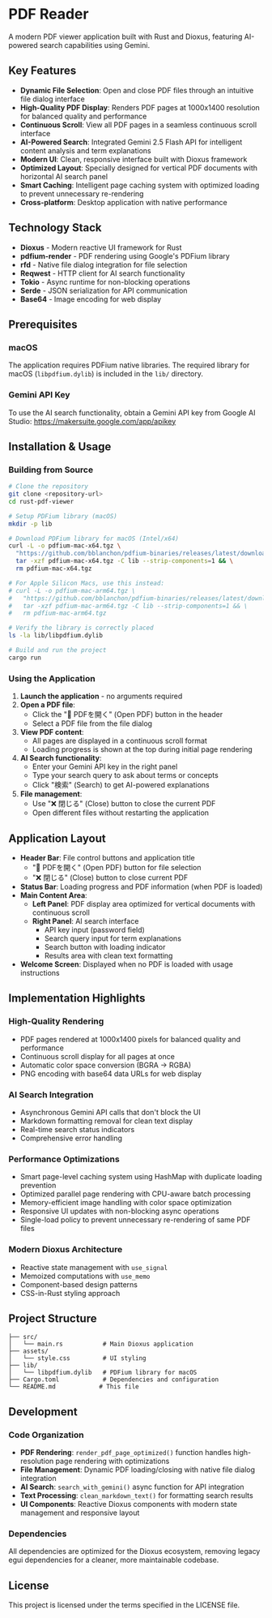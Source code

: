 # PDF Reader

A modern PDF viewer application built with Rust and Dioxus, featuring AI-powered search capabilities using Gemini.

## Key Features

- **Dynamic File Selection**: Open and close PDF files through an intuitive file dialog interface
- **High-Quality PDF Display**: Renders PDF pages at 1000x1400 resolution for balanced quality and performance
- **Continuous Scroll**: View all PDF pages in a seamless continuous scroll interface
- **AI-Powered Search**: Integrated Gemini 2.5 Flash API for intelligent content analysis and term explanations
- **Modern UI**: Clean, responsive interface built with Dioxus framework
- **Optimized Layout**: Specially designed for vertical PDF documents with horizontal AI search panel
- **Smart Caching**: Intelligent page caching system with optimized loading to prevent unnecessary re-rendering
- **Cross-platform**: Desktop application with native performance

## Technology Stack

- **Dioxus** - Modern reactive UI framework for Rust
- **pdfium-render** - PDF rendering using Google's PDFium library
- **rfd** - Native file dialog integration for file selection
- **Reqwest** - HTTP client for AI search functionality
- **Tokio** - Async runtime for non-blocking operations
- **Serde** - JSON serialization for API communication
- **Base64** - Image encoding for web display

## Prerequisites

### macOS
The application requires PDFium native libraries. The required library for macOS (`libpdfium.dylib`) is included in the `lib/` directory.

### Gemini API Key
To use the AI search functionality, obtain a Gemini API key from Google AI Studio:
https://makersuite.google.com/app/apikey

## Installation & Usage

### Building from Source
```bash
# Clone the repository
git clone <repository-url>
cd rust-pdf-viewer

# Setup PDFium library (macOS)
mkdir -p lib

# Download PDFium library for macOS (Intel/x64)
curl -L -o pdfium-mac-x64.tgz \
  "https://github.com/bblanchon/pdfium-binaries/releases/latest/download/pdfium-mac-x64.tgz" && \
  tar -xzf pdfium-mac-x64.tgz -C lib --strip-components=1 && \
  rm pdfium-mac-x64.tgz

# For Apple Silicon Macs, use this instead:
# curl -L -o pdfium-mac-arm64.tgz \
#   "https://github.com/bblanchon/pdfium-binaries/releases/latest/download/pdfium-mac-arm64.tgz" && \
#   tar -xzf pdfium-mac-arm64.tgz -C lib --strip-components=1 && \
#   rm pdfium-mac-arm64.tgz

# Verify the library is correctly placed
ls -la lib/libpdfium.dylib

# Build and run the project
cargo run
```

### Using the Application

1. **Launch the application** - no arguments required
2. **Open a PDF file**:
   - Click the "📁 PDFを開く" (Open PDF) button in the header
   - Select a PDF file from the file dialog
3. **View PDF content**:
   - All pages are displayed in a continuous scroll format
   - Loading progress is shown at the top during initial page rendering
4. **AI Search functionality**:
   - Enter your Gemini API key in the right panel
   - Type your search query to ask about terms or concepts
   - Click "検索" (Search) to get AI-powered explanations
5. **File management**:
   - Use "❌ 閉じる" (Close) button to close the current PDF
   - Open different files without restarting the application

## Application Layout

- **Header Bar**: File control buttons and application title
  - "📁 PDFを開く" (Open PDF) button for file selection
  - "❌ 閉じる" (Close) button to close current PDF
- **Status Bar**: Loading progress and PDF information (when PDF is loaded)
- **Main Content Area**:
  - **Left Panel**: PDF display area optimized for vertical documents with continuous scroll
  - **Right Panel**: AI search interface
    - API key input (password field)
    - Search query input for term explanations
    - Search button with loading indicator
    - Results area with clean text formatting
- **Welcome Screen**: Displayed when no PDF is loaded with usage instructions

## Implementation Highlights

### High-Quality Rendering
- PDF pages rendered at 1000x1400 pixels for balanced quality and performance
- Continuous scroll display for all pages at once
- Automatic color space conversion (BGRA → RGBA)
- PNG encoding with base64 data URLs for web display

### AI Search Integration
- Asynchronous Gemini API calls that don't block the UI
- Markdown formatting removal for clean text display
- Real-time search status indicators
- Comprehensive error handling

### Performance Optimizations
- Smart page-level caching system using HashMap with duplicate loading prevention
- Optimized parallel page rendering with CPU-aware batch processing
- Memory-efficient image handling with color space optimization
- Responsive UI updates with non-blocking async operations
- Single-load policy to prevent unnecessary re-rendering of same PDF files

### Modern Dioxus Architecture
- Reactive state management with `use_signal`
- Memoized computations with `use_memo`
- Component-based design patterns
- CSS-in-Rust styling approach

## Project Structure

```
├── src/
│   └── main.rs           # Main Dioxus application
├── assets/
│   └── style.css         # UI styling
├── lib/
│   └── libpdfium.dylib   # PDFium library for macOS
├── Cargo.toml            # Dependencies and configuration
└── README.md            # This file
```

## Development

### Code Organization
- **PDF Rendering**: `render_pdf_page_optimized()` function handles high-resolution page rendering with optimizations
- **File Management**: Dynamic PDF loading/closing with native file dialog integration
- **AI Search**: `search_with_gemini()` async function for API integration
- **Text Processing**: `clean_markdown_text()` for formatting search results
- **UI Components**: Reactive Dioxus components with modern state management and responsive layout

### Dependencies
All dependencies are optimized for the Dioxus ecosystem, removing legacy egui dependencies for a cleaner, more maintainable codebase.

## License

This project is licensed under the terms specified in the LICENSE file.
